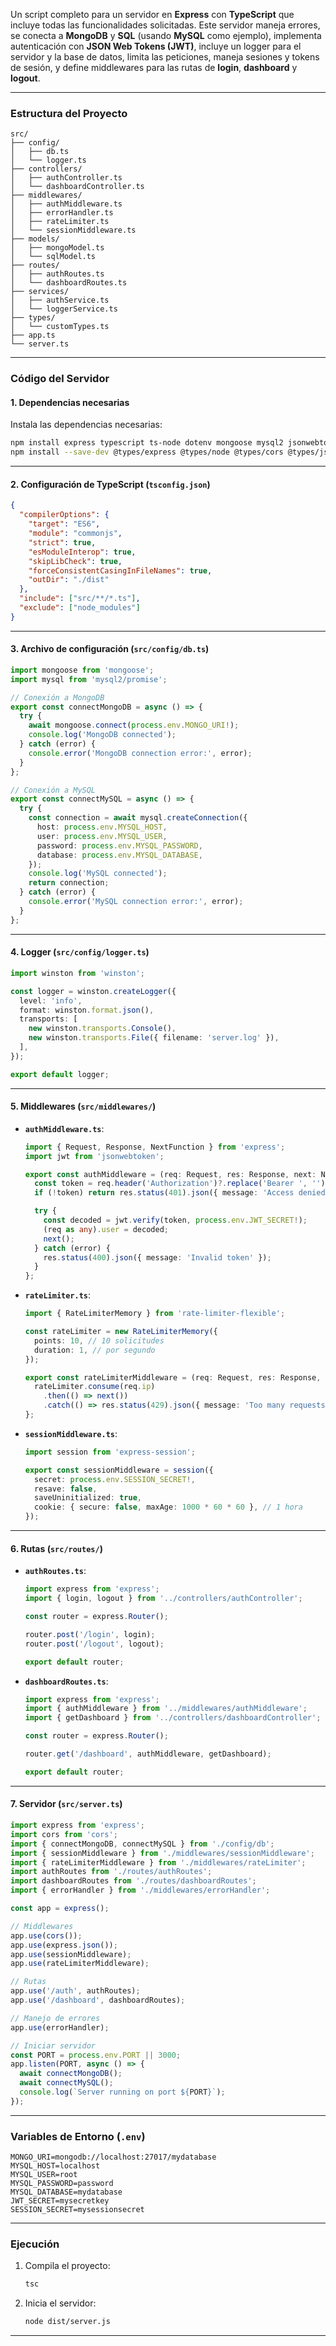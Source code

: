 Un script completo para un servidor en **Express** con **TypeScript** que incluye todas las funcionalidades solicitadas. Este servidor maneja errores, se conecta a **MongoDB** y **SQL** (usando **MySQL** como ejemplo), implementa autenticación con **JSON Web Tokens (JWT)**, incluye un logger para el servidor y la base de datos, limita las peticiones, maneja sesiones y tokens de sesión, y define middlewares para las rutas de **login**, **dashboard** y **logout**.

---

### **Estructura del Proyecto**
```
src/
├── config/
│   ├── db.ts
│   └── logger.ts
├── controllers/
│   ├── authController.ts
│   └── dashboardController.ts
├── middlewares/
│   ├── authMiddleware.ts
│   ├── errorHandler.ts
│   ├── rateLimiter.ts
│   └── sessionMiddleware.ts
├── models/
│   ├── mongoModel.ts
│   └── sqlModel.ts
├── routes/
│   ├── authRoutes.ts
│   └── dashboardRoutes.ts
├── services/
│   ├── authService.ts
│   └── loggerService.ts
├── types/
│   └── customTypes.ts
├── app.ts
└── server.ts
```

---

### **Código del Servidor**

#### **1. Dependencias necesarias**
Instala las dependencias necesarias:
```bash
npm install express typescript ts-node dotenv mongoose mysql2 jsonwebtoken express-session rate-limiter-flexible winston cors
npm install --save-dev @types/express @types/node @types/cors @types/jsonwebtoken @types/express-session
```

---

#### **2. Configuración de TypeScript (`tsconfig.json`)**
```json
{
  "compilerOptions": {
    "target": "ES6",
    "module": "commonjs",
    "strict": true,
    "esModuleInterop": true,
    "skipLibCheck": true,
    "forceConsistentCasingInFileNames": true,
    "outDir": "./dist"
  },
  "include": ["src/**/*.ts"],
  "exclude": ["node_modules"]
}
```

---

#### **3. Archivo de configuración (`src/config/db.ts`)**
```typescript
import mongoose from 'mongoose';
import mysql from 'mysql2/promise';

// Conexión a MongoDB
export const connectMongoDB = async () => {
  try {
    await mongoose.connect(process.env.MONGO_URI!);
    console.log('MongoDB connected');
  } catch (error) {
    console.error('MongoDB connection error:', error);
  }
};

// Conexión a MySQL
export const connectMySQL = async () => {
  try {
    const connection = await mysql.createConnection({
      host: process.env.MYSQL_HOST,
      user: process.env.MYSQL_USER,
      password: process.env.MYSQL_PASSWORD,
      database: process.env.MYSQL_DATABASE,
    });
    console.log('MySQL connected');
    return connection;
  } catch (error) {
    console.error('MySQL connection error:', error);
  }
};
```

---

#### **4. Logger (`src/config/logger.ts`)**
```typescript
import winston from 'winston';

const logger = winston.createLogger({
  level: 'info',
  format: winston.format.json(),
  transports: [
    new winston.transports.Console(),
    new winston.transports.File({ filename: 'server.log' }),
  ],
});

export default logger;
```

---

#### **5. Middlewares (`src/middlewares/`)**
- **`authMiddleware.ts`**:
  ```typescript
  import { Request, Response, NextFunction } from 'express';
  import jwt from 'jsonwebtoken';

  export const authMiddleware = (req: Request, res: Response, next: NextFunction) => {
    const token = req.header('Authorization')?.replace('Bearer ', '');
    if (!token) return res.status(401).json({ message: 'Access denied' });

    try {
      const decoded = jwt.verify(token, process.env.JWT_SECRET!);
      (req as any).user = decoded;
      next();
    } catch (error) {
      res.status(400).json({ message: 'Invalid token' });
    }
  };
  ```

- **`rateLimiter.ts`**:
  ```typescript
  import { RateLimiterMemory } from 'rate-limiter-flexible';

  const rateLimiter = new RateLimiterMemory({
    points: 10, // 10 solicitudes
    duration: 1, // por segundo
  });

  export const rateLimiterMiddleware = (req: Request, res: Response, next: NextFunction) => {
    rateLimiter.consume(req.ip)
      .then(() => next())
      .catch(() => res.status(429).json({ message: 'Too many requests' }));
  };
  ```

- **`sessionMiddleware.ts`**:
  ```typescript
  import session from 'express-session';

  export const sessionMiddleware = session({
    secret: process.env.SESSION_SECRET!,
    resave: false,
    saveUninitialized: true,
    cookie: { secure: false, maxAge: 1000 * 60 * 60 }, // 1 hora
  });
  ```

---

#### **6. Rutas (`src/routes/`)**
- **`authRoutes.ts`**:
  ```typescript
  import express from 'express';
  import { login, logout } from '../controllers/authController';

  const router = express.Router();

  router.post('/login', login);
  router.post('/logout', logout);

  export default router;
  ```

- **`dashboardRoutes.ts`**:
  ```typescript
  import express from 'express';
  import { authMiddleware } from '../middlewares/authMiddleware';
  import { getDashboard } from '../controllers/dashboardController';

  const router = express.Router();

  router.get('/dashboard', authMiddleware, getDashboard);

  export default router;
  ```

---

#### **7. Servidor (`src/server.ts`)**
```typescript
import express from 'express';
import cors from 'cors';
import { connectMongoDB, connectMySQL } from './config/db';
import { sessionMiddleware } from './middlewares/sessionMiddleware';
import { rateLimiterMiddleware } from './middlewares/rateLimiter';
import authRoutes from './routes/authRoutes';
import dashboardRoutes from './routes/dashboardRoutes';
import { errorHandler } from './middlewares/errorHandler';

const app = express();

// Middlewares
app.use(cors());
app.use(express.json());
app.use(sessionMiddleware);
app.use(rateLimiterMiddleware);

// Rutas
app.use('/auth', authRoutes);
app.use('/dashboard', dashboardRoutes);

// Manejo de errores
app.use(errorHandler);

// Iniciar servidor
const PORT = process.env.PORT || 3000;
app.listen(PORT, async () => {
  await connectMongoDB();
  await connectMySQL();
  console.log(`Server running on port ${PORT}`);
});
```

---

### **Variables de Entorno (`.env`)**
```env
MONGO_URI=mongodb://localhost:27017/mydatabase
MYSQL_HOST=localhost
MYSQL_USER=root
MYSQL_PASSWORD=password
MYSQL_DATABASE=mydatabase
JWT_SECRET=mysecretkey
SESSION_SECRET=mysessionsecret
```

---

### **Ejecución**
1. Compila el proyecto:
   ```bash
   tsc
   ```
2. Inicia el servidor:
   ```bash
   node dist/server.js
   ```

---

